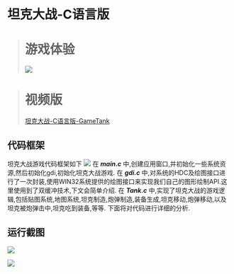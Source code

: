 # 坦克大战-C语言版

> # 游戏体验
>
> ![](https://raw.githubusercontent.com/WHJWNAVY/myImage/master/PicGo/20180905135655.gif)

> # 视频版
>
> [坦克大战-C语言版-GameTank](https://v.youku.com/v_show/id_XMzgxMTc1MjI0OA==.html)

## 代码框架

坦克大战游戏代码框架如下
![](https://raw.githubusercontent.com/WHJWNAVY/myImage/master/PicGo/20180905131328.png)
在 ***main.c*** 中,创建应用窗口,并初始化一些系统资源,然后初始化gdi,初始化坦克大战游戏.
在 ***gdi.c*** 中,对系统的HDC及绘图接口进行了一次封装,使用WIN32系统提供的绘图接口来实现我们自己的图形绘制API.这里使用到了双缓冲技术,下文会简单介绍.
在 ***Tank.c*** 中,实现了坦克大战的游戏逻辑,包括贴图系统,地图系统,坦克制造,炮弹制造,装备生成,坦克移动,炮弹移动,以及坦克被炮弹击中,坦克吃到装备,等等.
下面将对代码进行详细的分析.


## 运行截图

![](https://raw.githubusercontent.com/WHJWNAVY/myImage/master/PicGo/20181015114935.png)

![](https://raw.githubusercontent.com/WHJWNAVY/myImage/master/PicGo/20181015114759.png)

